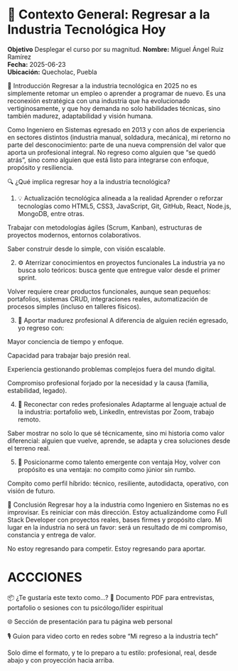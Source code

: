 # 🔄 Contexto General: Regresar a la Industria Tecnológica Hoy
**Objetivo** Desplegar el curso por su magnitud.
**Nombre:** Miguel Ángel Ruiz Ramírez  
**Fecha:** 2025-06-23  
**Ubicación:** Quecholac, Puebla  


🧭 Introducción
Regresar a la industria tecnológica en 2025 no es simplemente retomar un empleo o aprender a programar de nuevo. Es una reconexión estratégica con una industria que ha evolucionado vertiginosamente, y que hoy demanda no solo habilidades técnicas, sino también madurez, adaptabilidad y visión humana.

Como Ingeniero en Sistemas egresado en 2013 y con años de experiencia en sectores distintos (industria manual, soldadura, mecánica), mi retorno no parte del desconocimiento: parte de una nueva comprensión del valor que aporta un profesional integral.
No regreso como alguien que “se quedó atrás”, sino como alguien que está listo para integrarse con enfoque, propósito y resiliencia.

🔍 ¿Qué implica regresar hoy a la industria tecnológica?
1. 💡 Actualización tecnológica alineada a la realidad
Aprender o reforzar tecnologías como HTML5, CSS3, JavaScript, Git, GitHub, React, Node.js, MongoDB, entre otras.

Trabajar con metodologías ágiles (Scrum, Kanban), estructuras de proyectos modernos, entornos colaborativos.

Saber construir desde lo simple, con visión escalable.

2. ⚙️ Aterrizar conocimientos en proyectos funcionales
La industria ya no busca solo teóricos: busca gente que entregue valor desde el primer sprint.

Volver requiere crear productos funcionales, aunque sean pequeños: portafolios, sistemas CRUD, integraciones reales, automatización de procesos simples (incluso en talleres físicos).

3. 🧠 Aportar madurez profesional
A diferencia de alguien recién egresado, yo regreso con:

Mayor conciencia de tiempo y enfoque.

Capacidad para trabajar bajo presión real.

Experiencia gestionando problemas complejos fuera del mundo digital.

Compromiso profesional forjado por la necesidad y la causa (familia, estabilidad, legado).

4. 🤝 Reconectar con redes profesionales
Adaptarme al lenguaje actual de la industria: portafolio web, LinkedIn, entrevistas por Zoom, trabajo remoto.

Saber mostrar no solo lo que sé técnicamente, sino mi historia como valor diferencial: alguien que vuelve, aprende, se adapta y crea soluciones desde el terreno real.

5. 🚀 Posicionarme como talento emergente con ventaja
Hoy, volver con propósito es una ventaja: no compito como júnior sin rumbo.

Compito como perfil híbrido: técnico, resiliente, autodidacta, operativo, con visión de futuro.

🏁 Conclusión
Regresar hoy a la industria como Ingeniero en Sistemas no es improvisar. Es reiniciar con más dirección. Estoy actualizándome como Full Stack Developer con proyectos reales, bases firmes y propósito claro.
Mi lugar en la industria no será un favor: será un resultado de mi compromiso, constancia y entrega de valor.

No estoy regresando para competir. Estoy regresando para aportar.


# ACCCIONES

📦 ¿Te gustaría este texto como…?
📄 Documento PDF para entrevistas, portafolio o sesiones con tu psicólogo/líder espiritual

🌐 Sección de presentación para tu página web personal

🎙️ Guion para video corto en redes sobre “Mi regreso a la industria tech”

Solo dime el formato, y te lo preparo a tu estilo: profesional, real, desde abajo y con proyección hacia arriba.
